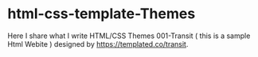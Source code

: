# html-css-template-Themes
Here I share what I write HTML/CSS Themes
001-Transit ( this is a sample Html Webite ) designed by https://templated.co/transit.
